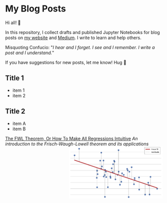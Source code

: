 # My Blog Posts

Hi all! 👋 

In this repository, I collect drafts and published Jupyter Notebooks for blog posts on [my website](https://matteocourthoud.github.io/) and [Medium](https://medium.com/@matteo.courthoud). I write to learn and help others.

Misquoting Confucio: "*I hear and I forget. I see and I remember. I write a post and I understand.*"

If you have suggestions for new posts, let me know! Hug 🤗 

<div id="left">

## Title 1

- item 1
- item 2
</div>

<div id="right">

## Title 2

- item A
- item B
</div>


[The FWL Theorem, Or How To Make All Regressions Intuitive](https://medium.com/p/59f801eb3299) *An introduction to the Frisch-Waugh-Lowell theorem and its applications* <img align="right" width="300" src="covers/fwl.png">
